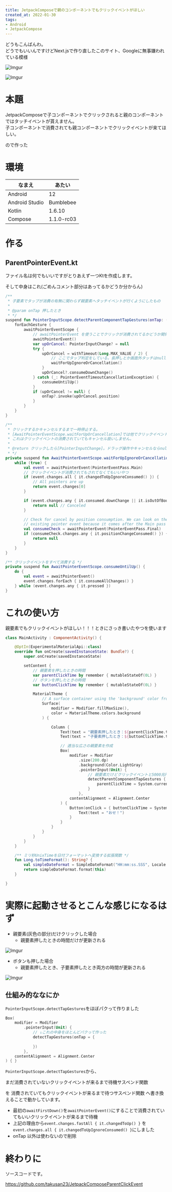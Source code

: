 ```yaml
---
title: JetpackComposeで親のコンポーネントでもクリックイベントがほしい
created_at: 2022-01-30
tags:
- Android
- JetpackCompose
---
```


どうもこんばんわ。  
どうでもいいんですけどNext.jsで作り直したこのサイト、Googleに無事嫌われている模様

![Imgur](https://imgur.com/UD5eqeu.png)

![Imgur](https://imgur.com/JQOKdAD.png)

# 本題
JetpackComposeで子コンポーネントでクリックされると親のコンポーネントではタッチイベントが貰えません。  
子コンポーネントで消費されても親コンポーネントでクリックイベントが来てほしい。

ので作った

# 環境

| なまえ         | あたい     |
|----------------|------------|
| Android        | 12         |
| Android Studio | Bumblebee  |
| Kotlin         | 1.6.10     |
| Compose        | 1.1.0-rc03 |

# 作る

## ParentPointerEvent.kt
ファイル名は何でもいいですがとりあえず一つKtを作成します。

そして中身はこれ(ごめんコメント部分はあってるかどうか分からん)

```kotlin
/**
 * 子要素でタップが消費の有無に関わらず親要素へタッチイベントが行くようにしたもの
 *
 * @param onTap 押したとき
 * */
suspend fun PointerInputScope.detectParentComponentTapGestures(onTap: ((Offset) -> Unit)? = null) = coroutineScope {
    forEachGesture {
        awaitPointerEventScope {
            // awaitPointerEvent を使うことでクリックが消費されてるかどうか関係なくクリックイベントを待機
            awaitPointerEvent()
            var upOrCancel: PointerInputChange? = null
            try {
                upOrCancel = withTimeout(Long.MAX_VALUE / 2) {
                    // ここでタップ判定をしている。長押しとか画面外タッチはnullになる
                    waitForUpIgnoreOrCancellation()
                }
                upOrCancel?.consumeDownChange()
            } catch (_: PointerEventTimeoutCancellationException) {
                consumeUntilUp()
            }
            if (upOrCancel != null) {
                onTap?.invoke(upOrCancel.position)
            }
        }
    }
}

/**
 * クリックするかキャンセルするまで一時停止する。
 * [AwaitPointerEventScope.waitForUpOrCancellation]では他でクリックイベントが消費されたらキャンセルされますが、
 * これはクリックイベントの消費されていてもキャンセル扱いしません。
 *
 * @return クリックしたら[PointerInputChange]。ドラッグ操作やキャンセルならnull
 * */
private suspend fun AwaitPointerEventScope.waitForUpIgnoreOrCancellation(): PointerInputChange? {
    while (true) {
        val event = awaitPointerEvent(PointerEventPass.Main)
        // クリックイベントが消費されてもされてなくてもいいやつ
        if (event.changes.all { it.changedToUpIgnoreConsumed() }) {
            // All pointers are up
            return event.changes[0]
        }

        if (event.changes.any { it.consumed.downChange || it.isOutOfBounds(size, extendedTouchPadding) }) {
            return null // Canceled
        }

        // Check for cancel by position consumption. We can look on the Final pass of the
        // existing pointer event because it comes after the Main pass we checked above.
        val consumeCheck = awaitPointerEvent(PointerEventPass.Final)
        if (consumeCheck.changes.any { it.positionChangeConsumed() }) {
            return null
        }
    }
}

/** クリックイベントをすべて消費する */
private suspend fun AwaitPointerEventScope.consumeUntilUp() {
    do {
        val event = awaitPointerEvent()
        event.changes.forEach { it.consumeAllChanges() }
    } while (event.changes.any { it.pressed })
}
```

# これの使い方

親要素でもクリックイベントがほしい！！！ときにさっき書いたやつを使います

```kotlin
class MainActivity : ComponentActivity() {

    @OptIn(ExperimentalMaterialApi::class)
    override fun onCreate(savedInstanceState: Bundle?) {
        super.onCreate(savedInstanceState)

        setContent {
            // 親要素を押したときの時間
            var parentClickTime by remember { mutableStateOf(0L) }
            // ボタンを押したときの時間
            var buttonClickTime by remember { mutableStateOf(0L) }

            MaterialTheme {
                // A surface container using the 'background' color from the theme
                Surface(
                    modifier = Modifier.fillMaxSize(),
                    color = MaterialTheme.colors.background
                ) {

                    Column {
                        Text(text = "親要素押したとき：${parentClickTime.toTimeFormat()}")
                        Text(text = "子要素押したとき：${buttonClickTime.toTimeFormat()}")

                        // 適当な広さの親要素を作成
                        Box(
                            modifier = Modifier
                                .size(200.dp)
                                .background(Color.LightGray)
                                .pointerInput(Unit) {
                                    // 親要素だけどクリックイベントと5000兆円ほしい！！！
                                    detectParentComponentTapGestures {
                                        parentClickTime = System.currentTimeMillis()
                                    }
                                },
                            contentAlignment = Alignment.Center
                        ) {
                            Button(onClick = { buttonClickTime = System.currentTimeMillis() }) {
                                Text(text = "おせ！")
                            }
                        }
                    }
                }
            }
        }
    }

    /** ミリ秒UnixTimeを日付フォーマットへ変換する拡張関数 */
    fun Long.toTimeFormat(): String? {
        val simpleDateFormat = SimpleDateFormat("HH:mm:ss.SSS", Locale.getDefault())
        return simpleDateFormat.format(this)
    }

}
```

# 実際に起動させるとこんな感じになるはず

- 親要素(灰色の部分)だけクリックした場合
    - 親要素押したときの時間だけが更新される

![Imgur](https://imgur.com/3eM10f8.png)

- ボタンも押した場合
    - 親要素押したとき、子要素押したとき両方の時間が更新される

![Imgur](https://imgur.com/2V1N7ey.png)

## 仕組み的ななにか
`PointerInputScope.detectTapGestures`をほぼパクって作りました

```kotlin
Box(
    modifier = Modifier
        .pointerInput(Unit) {
            // ↓これの中身をほとんどパクって作った
            detectTapGestures(onTap = {
                
            })
        },
    contentAlignment = Alignment.Center
) { }
```

`PointerInputScope.detectTapGestures`から、

まだ消費されていないクリックイベントが来るまで待機サスペンド関数

を 消費されていてもクリックイベントが来るまで待つサスペンド関数 へ書き換えることで動かしています。

- 最初の`awaitFirstDown()`を`awaitPointerEvent()`にすることで消費されていてもいいクリックイベントが来るまで待機
- 上記の理由から`event.changes.fastAll { it.changedToUp() }` を `event.changes.all { it.changedToUpIgnoreConsumed() }`にしました
- onTap 以外は使わないので削除

# 終わりに
ソースコードです。

https://github.com/takusan23/JetpackComposeParentClickEvent